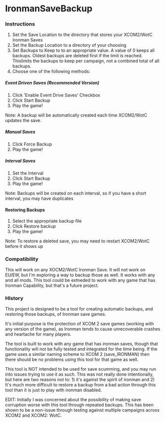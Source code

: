 # IronmanSaveBackup
### Instructions
1. Set the Save Location to the directory that stores your XCOM2/WotC Ironman Saves
2. Set the Backup Location to a directory of your choosing
3. Set Backups to Keep to to an appropriate value. A value of 0 keeps all backups. Oldest backups are deleted first if the limit is reached. Thislimits the backups to keep per campaign, not a combined total of all backups.
4. Choose one of the following methods:


##### Event Driven Saves (Recommended Version)
1. Click 'Enable Event Drive Saves' Checkbox
2. Click Start Backup
3. Play the game! 

Note: A backup will be automatically created each time XCOM2/WotC updates the save.

##### Manual Saves
1. Click Force Backup
2. Play the game!

##### Interval Saves
1. Set the Interval
2. Click Start Backup
3. Play the game!

Note: Backups will be created on each interval, so if you have a short interval, you may have duplicates


#### Restoring Backups
1. Select the appropriate backup file
2. Click Restore backup
3. Play the game!

Note: To restore a deleted save, you may need to restart XCOM2/WotC before it shows up

### Compatibility
This will work on any XOCM2/WotC Ironman Save. It will not work on EU/EW, but I'm exploring a way to backup those as well. It works with any and all mods. This tool could be extneded to work with any game that has Ironman Capability, but that's a future project.

### HIstory

This project is designed to be a tool for creating automatic backups, and restoring those backups, of Ironman save games.

It's initial purpose is the protection of XCOM 2 save games (working with any version of the game), as Ironman tends to cause unrecoverable crashes and heartache for many players.

The tool is built to work with any game that has ironman saves, though that functionality will not be fully tested and integrated for the time being. If the game uses a similar naming scheme to XCOM 2 (save_IRONMAN) then there should be no problems using this tool for that game as well.

This tool is NOT intended to be used for save scumming, and you may run into issues trying to use it as such. This was not really done intentionally, but here are two reasons not to: 1) it's against the spirit of ironman and 2) It's much more difficult to restore a backup from a bad action through this tool than it is just to play with ironman disabled.

EDIT: Initially I was concerned about the possibility of making save corruption worse with this tool through repeated backups. This has been shown to be a non-issue through testing against multiple campaigns across XCOM2 and XCOM2: WotC. 
